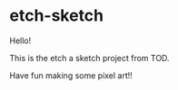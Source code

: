 # etch-sketch

Hello!

This is the etch a sketch project from TOD.

Have fun making some pixel art!!
